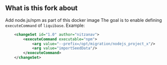 ## What is this fork about
Add node.js/npm as part of this docker image
The goal is to enable defining `executeCommand` of `liquibase`.
Example:
```xml
    <changeSet id="1.0" author="nitzanav">
        <executeCommand executable="npm">
            <arg value="--prefix=/opt/migration/nodejs_project_x"/>
            <arg value="importSeedData"/>
        </executeCommand>
    </changeSet>
```
